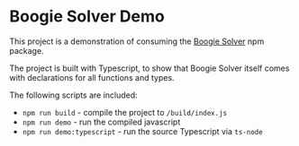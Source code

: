 # Boogie Solver Demo

This project is a demonstration of consuming the
[Boogie Solver](https://npmjs.com/package/boogie-solver) npm package.

The project is built with Typescript, to show that Boogie Solver itself comes
with declarations for all functions and types.

The following scripts are included:

- `npm run build` - compile the project to `/build/index.js`
- `npm run demo` - run the compiled javascript
- `npm run demo:typescript` - run the source Typescript via `ts-node`
